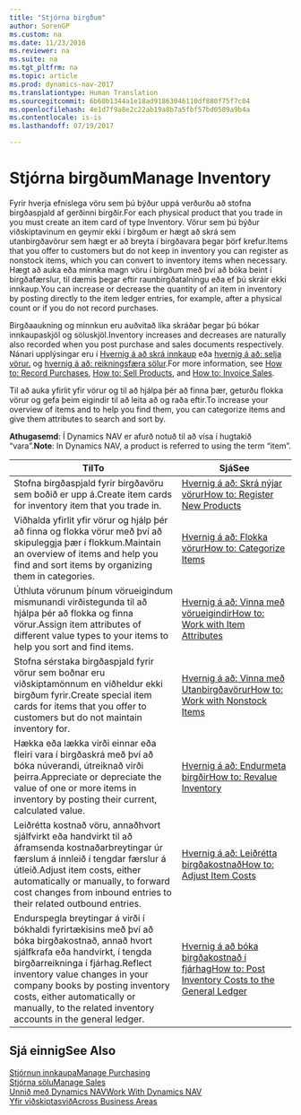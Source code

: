 ```yaml
---
title: "Stjórna birgðum"
author: SorenGP
ms.custom: na
ms.date: 11/23/2016
ms.reviewer: na
ms.suite: na
ms.tgt_pltfrm: na
ms.topic: article
ms.prod: dynamics-nav-2017
ms.translationtype: Human Translation
ms.sourcegitcommit: 6b60b1344a1e18ad91863046110df880f75f7c04
ms.openlocfilehash: 4e1d7f9a8e2c22ab19a8b7a5fbf57bd0509a9b4a
ms.contentlocale: is-is
ms.lasthandoff: 07/19/2017

---
```


# <a name="manage-inventory"></a><span data-ttu-id="4138d-102">Stjórna birgðum</span><span class="sxs-lookup"><span data-stu-id="4138d-102">Manage Inventory</span></span>
<span data-ttu-id="4138d-103">Fyrir hverja efnislega vöru sem þú býður uppá verðurðu að stofna birgðaspjald af gerðinni birgðir.</span><span class="sxs-lookup"><span data-stu-id="4138d-103">For each physical product that you trade in you must create an item card of type Inventory.</span></span> <span data-ttu-id="4138d-104">Vörur sem þú býður viðskiptavinum en geymir ekki í birgðum er hægt að skrá sem utanbirgðavörur sem hægt er að breyta í birgðavara þegar þörf krefur.</span><span class="sxs-lookup"><span data-stu-id="4138d-104">Items that you offer to customers but do not keep in inventory you can register as nonstock items, which you can convert to inventory items when necessary.</span></span> <span data-ttu-id="4138d-105">Hægt að auka eða minnka magn vöru í birgðum með því að bóka beint í birgðafærslur, til dæmis þegar eftir raunbirgðatalningu eða ef þú skráir ekki innkaup.</span><span class="sxs-lookup"><span data-stu-id="4138d-105">You can increase or decrease the quantity of an item in inventory by posting directly to the item ledger entries, for example, after a physical count or if you do not record purchases.</span></span>

<span data-ttu-id="4138d-106">Birgðaaukning og minnkun eru auðvitað líka skráðar þegar þú bókar innkaupaskjöl og söluskjöl.</span><span class="sxs-lookup"><span data-stu-id="4138d-106">Inventory increases and decreases are naturally also recorded when you post purchase and sales documents respectively.</span></span> <span data-ttu-id="4138d-107">Nánari upplýsingar eru í [Hvernig á að skrá innkaup](purchasing-how-record-purchases.md) eða [hvernig á að: selja vörur.](sales-how-sell-products.md) og [hvernig á að: reikningsfæra sölur](sales-how-invoice-sales.md).</span><span class="sxs-lookup"><span data-stu-id="4138d-107">For more information, see [How to: Record Purchases](purchasing-how-record-purchases.md), [How to: Sell Products](sales-how-sell-products.md), and [How to: Invoice Sales](sales-how-invoice-sales.md).</span></span>

<span data-ttu-id="4138d-108">Til að auka yfirlit yfir vörur og til að hjálpa þér að finna þær, geturðu flokka vörur og gefa þeim eigindir til að leita að og raða eftir.</span><span class="sxs-lookup"><span data-stu-id="4138d-108">To increase your overview of items and to help you find them, you can categorize items and give them attributes to search and sort by.</span></span>   

<span data-ttu-id="4138d-109">**Athugasemd**: Í Dynamics NAV er afurð notuð til að vísa í hugtakið “vara”.</span><span class="sxs-lookup"><span data-stu-id="4138d-109">**Note**: In Dynamics NAV, a product is referred to using the term “item”.</span></span>

|<span data-ttu-id="4138d-110">Til</span><span class="sxs-lookup"><span data-stu-id="4138d-110">To</span></span> |<span data-ttu-id="4138d-111">Sjá</span><span class="sxs-lookup"><span data-stu-id="4138d-111">See</span></span> |
|---|----|
|<span data-ttu-id="4138d-112">Stofna birgðaspjald fyrir birgðavöru sem boðið er upp á.</span><span class="sxs-lookup"><span data-stu-id="4138d-112">Create item cards for inventory item that you trade in.</span></span>|[<span data-ttu-id="4138d-113">Hvernig á að: Skrá nýjar vörur</span><span class="sxs-lookup"><span data-stu-id="4138d-113">How to: Register New Products</span></span>](inventory-how-register-new-products.md)|
|<span data-ttu-id="4138d-114">Viðhalda yfirlit yfir vörur og hjálp þér að finna og flokka vörur með því að skipuleggja þær í flokkum.</span><span class="sxs-lookup"><span data-stu-id="4138d-114">Maintain an overview of items and help you find and sort items by organizing them in categories.</span></span>|[<span data-ttu-id="4138d-115">Hvernig á að: Flokka vörur</span><span class="sxs-lookup"><span data-stu-id="4138d-115">How to: Categorize Items</span></span>](inventory-how-categorize-items.md)|  
|<span data-ttu-id="4138d-116">Úthluta vörunum þínum vörueigindum mismunandi virðistegunda til að hjálpa þér að flokka og finna vörur.</span><span class="sxs-lookup"><span data-stu-id="4138d-116">Assign item attributes of different value types to your items to help you sort and find items.</span></span>|[<span data-ttu-id="4138d-117">Hvernig á að: Vinna með vörueigindir</span><span class="sxs-lookup"><span data-stu-id="4138d-117">How to: Work with Item Attributes</span></span>](inventory-how-work-item-attributes.md)|
|<span data-ttu-id="4138d-118">Stofna sérstaka birgðaspjald fyrir vörur sem boðnar eru viðskiptamönnum en viðheldur ekki birgðum fyrir.</span><span class="sxs-lookup"><span data-stu-id="4138d-118">Create special item cards for items that you offer to customers but do not maintain inventory for.</span></span>|[<span data-ttu-id="4138d-119">Hvernig á að: Vinna með Utanbirgðavörur</span><span class="sxs-lookup"><span data-stu-id="4138d-119">How to: Work with Nonstock Items</span></span>](inventory-how-work-nonstock-items.md)|
|<span data-ttu-id="4138d-120">Hækka eða lækka virði einnar eða fleiri vara í birgðaskrá með því að bóka núverandi, útreiknað virði þeirra.</span><span class="sxs-lookup"><span data-stu-id="4138d-120">Appreciate or depreciate the value of one or more items in inventory by posting their current, calculated value.</span></span>|[<span data-ttu-id="4138d-121">Hvernig á að: Endurmeta birgðir</span><span class="sxs-lookup"><span data-stu-id="4138d-121">How to: Revalue Inventory</span></span>](inventory-how-revalue-inventory.md)|
|<span data-ttu-id="4138d-122">Leiðrétta kostnað vöru, annaðhvort sjálfvirkt eða handvirkt til að áframsenda kostnaðarbreytingar úr færslum á innleið í tengdar færslur á útleið.</span><span class="sxs-lookup"><span data-stu-id="4138d-122">Adjust item costs, either automatically or manually, to forward cost changes from inbound entries to their related outbound entries.</span></span>|[<span data-ttu-id="4138d-123">Hvernig á að: Leiðrétta birgðakostnað</span><span class="sxs-lookup"><span data-stu-id="4138d-123">How to: Adjust Item Costs</span></span>](inventory-how-adjust-item-costs.md)|
|<span data-ttu-id="4138d-124">Endurspegla breytingar á virði í bókhaldi fyrirtækisins með því að bóka birgðakostnað, annað hvort sjálfkrafa eða handvirkt, í tengda birgðarreikninga í fjárhag.</span><span class="sxs-lookup"><span data-stu-id="4138d-124">Reflect inventory value changes in your company books by posting inventory costs, either automatically or manually, to the related inventory accounts in the general ledger.</span></span>|[<span data-ttu-id="4138d-125">Hvernig á að bóka birgðakostnað í fjárhag</span><span class="sxs-lookup"><span data-stu-id="4138d-125">How to: Post Inventory Costs to the General Ledger</span></span>](inventory-how-post-inventory-cost-gl.md)|

## <a name="see-also"></a><span data-ttu-id="4138d-126">Sjá einnig</span><span class="sxs-lookup"><span data-stu-id="4138d-126">See Also</span></span>  
[<span data-ttu-id="4138d-127">Stjórnun innkaupa</span><span class="sxs-lookup"><span data-stu-id="4138d-127">Manage Purchasing</span></span>](purchasing-manage-purchasing.md)  
[<span data-ttu-id="4138d-128">Stjórna sölu</span><span class="sxs-lookup"><span data-stu-id="4138d-128">Manage Sales</span></span>](sales-manage-sales.md)  
[<span data-ttu-id="4138d-129">Unnið með Dynamics NAV</span><span class="sxs-lookup"><span data-stu-id="4138d-129">Work With Dynamics NAV</span></span>](ui-work-product.md)  
[<span data-ttu-id="4138d-130">Yfir viðskiptasvið</span><span class="sxs-lookup"><span data-stu-id="4138d-130">Across Business Areas</span></span>](ui-across-business-areas.md)

